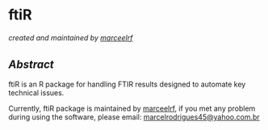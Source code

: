 # ftiR


###### *created and maintained by [marceelrf](https://github.com/marceelrf)*

## *Abstract*
ftiR is an R package for handling FTIR results designed to automate key technical issues. 


Currently, ftiR package is maintained by [marceelrf](https://github.com/marceelrf), if you met any problem during using the software, please email: marcelrodrigues45@yahoo.com.br
